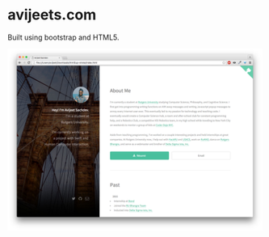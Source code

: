 avijeets.com
====

Built using bootstrap and HTML5. 

<img src="https://github.com/avijeets/avijeets.com/raw/gh-pages/images/screenshot.png" alt="Preview">
